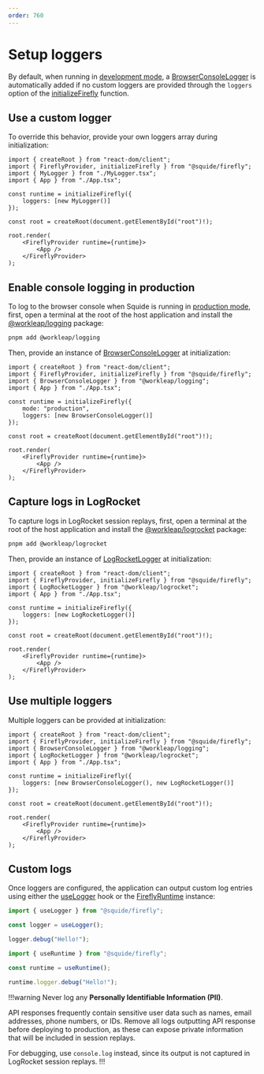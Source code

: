 ```yaml
---
order: 760
---
```


# Setup loggers

By default, when running in [development mode](../reference/runtime/runtime-class.md#change-the-runtime-mode), a [BrowserConsoleLogger](https://workleap.github.io/wl-logging/reference/browserconsolelogger/) is automatically added if no custom loggers are provided through the `loggers` option of the [initializeFirefly](../reference/registration/initializeFirefly.md) function.

## Use a custom logger

To override this behavior, provide your own loggers array during initialization:

```tsx !#7 host/src/index.tsx
import { createRoot } from "react-dom/client";
import { FireflyProvider, initializeFirefly } from "@squide/firefly";
import { MyLogger } from "./MyLogger.tsx";
import { App } from "./App.tsx";

const runtime = initializeFirefly({
    loggers: [new MyLogger()]
});

const root = createRoot(document.getElementById("root")!);

root.render(
    <FireflyProvider runtime={runtime}>
        <App />
    </FireflyProvider>
);
```

## Enable console logging in production

To log to the browser console when Squide is running in [production mode](../reference/runtime/runtime-class.md#change-the-runtime-mode), first, open a terminal at the root of the host application and install the [@workleap/logging](https://www.npmjs.com/package/@workleap/logging) package:

``` bash
pnpm add @workleap/logging
```

Then, provide an instance of [BrowserConsoleLogger](https://workleap.github.io/wl-logging/reference/browserconsolelogger/) at initialization:

```tsx !#8 host/src/index.tsx
import { createRoot } from "react-dom/client";
import { FireflyProvider, initializeFirefly } from "@squide/firefly";
import { BrowserConsoleLogger } from "@workleap/logging";
import { App } from "./App.tsx";

const runtime = initializeFirefly({
    mode: "production",
    loggers: [new BrowserConsoleLogger()]
});

const root = createRoot(document.getElementById("root")!);

root.render(
    <FireflyProvider runtime={runtime}>
        <App />
    </FireflyProvider>
);
```

## Capture logs in LogRocket

To capture logs in LogRocket session replays, first, open a terminal at the root of the host application and install the [@workleap/logrocket](https://www.npmjs.com/package/@workleap/logrocket) package:

``` bash
pnpm add @workleap/logrocket
```

Then, provide an instance of [LogRocketLogger](https://workleap.github.io/wl-telemetry/logrocket/reference/logrocketlogger/) at initialization:

```tsx !#7 host/src/index.tsx
import { createRoot } from "react-dom/client";
import { FireflyProvider, initializeFirefly } from "@squide/firefly";
import { LogRocketLogger } from "@workleap/logrocket";
import { App } from "./App.tsx";

const runtime = initializeFirefly({
    loggers: [new LogRocketLogger()]
});

const root = createRoot(document.getElementById("root")!);

root.render(
    <FireflyProvider runtime={runtime}>
        <App />
    </FireflyProvider>
);
```

## Use multiple loggers

Multiple loggers can be provided at initialization:

```tsx !#8 host/src/index.tsx
import { createRoot } from "react-dom/client";
import { FireflyProvider, initializeFirefly } from "@squide/firefly";
import { BrowserConsoleLogger } from "@workleap/logging";
import { LogRocketLogger } from "@workleap/logrocket";
import { App } from "./App.tsx";

const runtime = initializeFirefly({
    loggers: [new BrowserConsoleLogger(), new LogRocketLogger()]
});

const root = createRoot(document.getElementById("root")!);

root.render(
    <FireflyProvider runtime={runtime}>
        <App />
    </FireflyProvider>
);
```

## Custom logs

Once loggers are configured, the application can output custom log entries using either the [useLogger](../reference/runtime/useLogger.md) hook or the [FireflyRuntime](../reference/runtime/runtime-class.md#log-a-message) instance:

```ts !#3,5
import { useLogger } from "@squide/firefly";

const logger = useLogger();

logger.debug("Hello!");
```

```ts !#5
import { useRuntime } from "@squide/firefly";

const runtime = useRuntime();

runtime.logger.debug("Hello!");
```

!!!warning
Never log any **Personally Identifiable Information (PII)**.

API responses frequently contain sensitive user data such as names, email addresses, phone numbers, or IDs. Remove all logs outputting API response before deploying to production, as these can expose private information that will be included in session replays.

For debugging, use `console.log` instead, since its output is not captured in LogRocket session replays.
!!!




